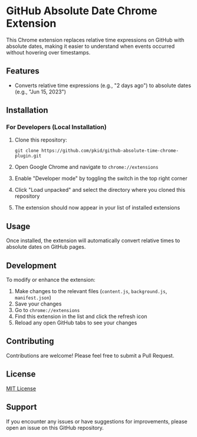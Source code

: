 # GitHub Absolute Date Chrome Extension

This Chrome extension replaces relative time expressions on GitHub with absolute dates, making it easier to understand when events occurred without hovering over timestamps.

## Features

- Converts relative time expressions (e.g., "2 days ago") to absolute dates (e.g., "Jun 15, 2023")

## Installation

### For Developers (Local Installation)

1. Clone this repository:
   ```
   git clone https://github.com/pkid/github-absolute-time-chrome-plugin.git
   ```

2. Open Google Chrome and navigate to `chrome://extensions`

3. Enable "Developer mode" by toggling the switch in the top right corner

4. Click "Load unpacked" and select the directory where you cloned this repository

5. The extension should now appear in your list of installed extensions

## Usage

Once installed, the extension will automatically convert relative times to absolute dates on GitHub pages. 

## Development

To modify or enhance the extension:

1. Make changes to the relevant files (`content.js`, `background.js`, `manifest.json`)
2. Save your changes
3. Go to `chrome://extensions`
4. Find this extension in the list and click the refresh icon
5. Reload any open GitHub tabs to see your changes

## Contributing

Contributions are welcome! Please feel free to submit a Pull Request.

## License

[MIT License](LICENSE)

## Support

If you encounter any issues or have suggestions for improvements, please open an issue on this GitHub repository.
